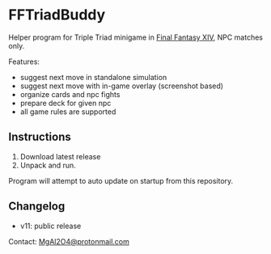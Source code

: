 # FFTriadBuddy
Helper program for Triple Triad minigame in [Final Fantasy XIV](https://www.finalfantasyxiv.com/), NPC matches only.

Features:

* suggest next move in standalone simulation
* suggest next move with in-game overlay (screenshot based)
* organize cards and npc fights
* prepare deck for given npc
* all game rules are supported

## Instructions
1. Download latest release
2. Unpack and run. 

Program will attempt to auto update on startup from this repository.

## Changelog
* v11: public release

Contact: MgAl2O4@protonmail.com